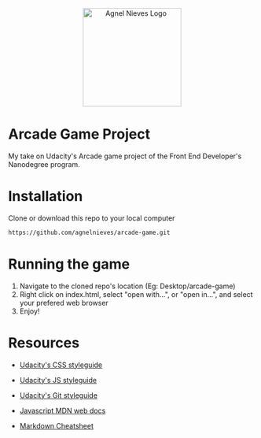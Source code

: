 <center>

<img width="200" src="http://agnelnieves.com/images/home/logo-dark.png" alt="Agnel Nieves Logo" />

</center>

# Arcade Game Project

My take on Udacity's Arcade game project of the Front End Developer's Nanodegree program.

# Installation

Clone or download this repo to your local computer

``` txt
https://github.com/agnelnieves/arcade-game.git
```

# Running the game

1. Navigate to the cloned repo's location (Eg: Desktop/arcade-game)
2. Right click on index.html, select "open with...", or "open in...", and select your prefered web browser
3. Enjoy!

# Resources

+ [Udacity's CSS styleguide](https://udacity.github.io/frontend-nanodegree-styleguide/css.html)

+ [Udacity's JS styleguide](https://udacity.github.io/frontend-nanodegree-styleguide/javascript.html)

+ [Udacity's Git styleguide](https://udacity.github.io/frontend-nanodegree-styleguide/git.html)

+ [Javascript MDN web docs](https://developer.mozilla.org/en-US/docs/Learn/JavaScript)

+ [Markdown Cheatsheet](https://github.com/adam-p/markdown-here/wiki/Markdown-Cheatsheet#links)
